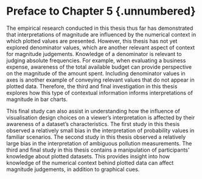 # Preface to Chapter 5 {.unnumbered}

The empirical research conducted in this thesis thus far has demonstrated that interpretations of magnitude are influenced by the numerical context in which plotted values are presented. However, this thesis has not yet explored denominator values, which are another relevant aspect of context for magnitude judgements. Knowledge of a denominator is relevant to judging absolute frequencies. For example, when evaluating a business expense, awareness of the total available budget can provide perspective on the magnitude of the amount spent. Including denominator values in axes is another example of conveying relevant values that do not appear in plotted data. Therefore, the third and final investigation in this thesis explores how this type of contextual information informs interpretations of magnitude in bar charts.

This final study can also assist in understanding how the influence of visualisation design choices on a viewer’s interpretation is affected by their awareness of a dataset’s characteristics. The first study in this thesis observed a relatively small bias in the interpretation of probability values in familiar scenarios. The second study in this thesis observed a relatively large bias in the interpretation of ambiguous pollution measurements. The third and final study in this thesis contains a manipulation of participants’ knowledge about plotted datasets. This provides insight into how knowledge of the numerical context behind plotted data can affect magnitude judgements, in addition to graphical cues.